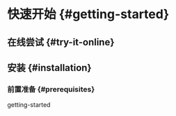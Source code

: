 # 快速开始 {#getting-started}

## 在线尝试 {#try-it-online}


## 安装 {#installation}

### 前置准备 {#prerequisites}
getting-started
